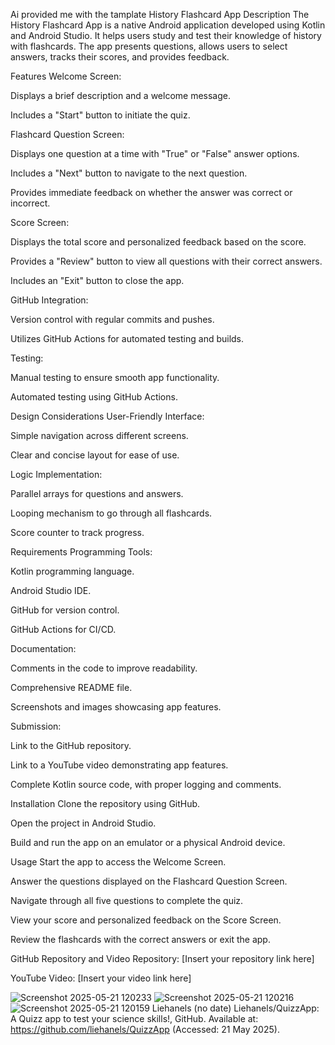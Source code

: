 Ai provided me with the tamplate 
History Flashcard App
Description
The History Flashcard App is a native Android application developed using Kotlin and Android Studio. It helps users study and test their knowledge of history with flashcards. The app presents questions, allows users to select answers, tracks their scores, and provides feedback.

Features
Welcome Screen:

Displays a brief description and a welcome message.

Includes a "Start" button to initiate the quiz.

Flashcard Question Screen:

Displays one question at a time with "True" or "False" answer options.

Includes a "Next" button to navigate to the next question.

Provides immediate feedback on whether the answer was correct or incorrect.

Score Screen:

Displays the total score and personalized feedback based on the score.

Provides a "Review" button to view all questions with their correct answers.

Includes an "Exit" button to close the app.

GitHub Integration:

Version control with regular commits and pushes.

Utilizes GitHub Actions for automated testing and builds.

Testing:

Manual testing to ensure smooth app functionality.

Automated testing using GitHub Actions.

Design Considerations
User-Friendly Interface:

Simple navigation across different screens.

Clear and concise layout for ease of use.

Logic Implementation:

Parallel arrays for questions and answers.

Looping mechanism to go through all flashcards.

Score counter to track progress.

Requirements
Programming Tools:

Kotlin programming language.

Android Studio IDE.

GitHub for version control.

GitHub Actions for CI/CD.

Documentation:

Comments in the code to improve readability.

Comprehensive README file.

Screenshots and images showcasing app features.

Submission:

Link to the GitHub repository.

Link to a YouTube video demonstrating app features.

Complete Kotlin source code, with proper logging and comments.

Installation
Clone the repository using GitHub.

Open the project in Android Studio.

Build and run the app on an emulator or a physical Android device.

Usage
Start the app to access the Welcome Screen.

Answer the questions displayed on the Flashcard Question Screen.

Navigate through all five questions to complete the quiz.

View your score and personalized feedback on the Score Screen.

Review the flashcards with the correct answers or exit the app.

GitHub Repository and Video
Repository: [Insert your repository link here]

YouTube Video: [Insert your video link here]

![Screenshot 2025-05-21 120233](https://github.com/user-attachments/assets/ce04bd66-9173-4dbb-a3ce-edb8544c0121)
![Screenshot 2025-05-21 120216](https://github.com/user-attachments/assets/0098fc7a-09c6-4634-98e9-240187d9f1f2)
![Screenshot 2025-05-21 120159](https://github.com/user-attachments/assets/c2a6dee4-794a-4bf1-8d15-012fbda271a7)
Liehanels (no date) Liehanels/QuizzApp: A Quizz app to test your science skills!, GitHub. Available at: https://github.com/liehanels/QuizzApp (Accessed: 21 May 2025).


